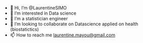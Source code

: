 - 👋 Hi, I’m @LaurentineSIMO
- 👀 I’m interested in Data science
- 🌱 I’m a statistician engineer
- 💞️ I’m looking to collaborate on Datascience applied on health (biostatictics)
- 📫 How to reach me laurentine.mayou@gmail.com

<!---
LaurentineSIMO/LaurentineSIMO is a ✨ special ✨ repository because its `README.md` (this file) appears on your GitHub profile.
You can click the Preview link to take a look at your changes.
--->
